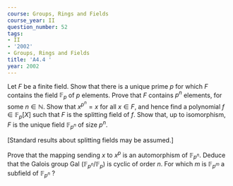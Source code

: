 ```yaml
---
course: Groups, Rings and Fields
course_year: II
question_number: 52
tags:
- II
- '2002'
- Groups, Rings and Fields
title: 'A4.4 '
year: 2002
---
```



Let $F$ be a finite field. Show that there is a unique prime $p$ for which $F$ contains the field $\mathbb{F}_{p}$ of $p$ elements. Prove that $F$ contains $p^{n}$ elements, for some $n \in \mathbb{N}$. Show that $x^{p^{n}}=x$ for all $x \in F$, and hence find a polynomial $f \in \mathbb{F}_{p}[X]$ such that $F$ is the splitting field of $f$. Show that, up to isomorphism, $F$ is the unique field $\mathbb{F}_{p^{n}}$ of size $p^{n}$.

[Standard results about splitting fields may be assumed.]

Prove that the mapping sending $x$ to $x^{p}$ is an automorphism of $\mathbb{F}_{p^{n}}$. Deduce that the Galois group Gal $\left(\mathbb{F}_{p^{n}} / \mathbb{F}_{p}\right)$ is cyclic of order $n$. For which $m$ is $\mathbb{F}_{p^{m}}$ a subfield of $\mathbb{F}_{p^{n}}$ ?